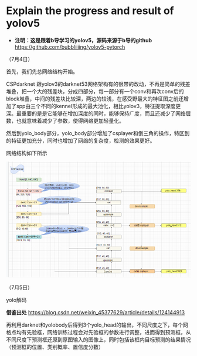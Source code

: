 # Explain  the  progress and result of yolov5

- **注明：这是跟着b导学习的yolov5，源码来源于b导的github**  https://github.com/bubbliiiing/yolov5-pytorch

（7月4日）

首先，我们先总网络结构开始。

CSPdarknet 跟yolov3的darknet53网络架构有的很带的改动，不再是简单的残差堆叠，把一个大的残差块，分成四部分，每一部分有一个conv和再次conv后的block堆叠，中间的残差块比较深，两边的较浅，在感受野最大的特征图之前还增加了spp由三个不同的kennel形成的最大池化，相比yolov3，特征提取深度更深。最重要的是是它能够在增加深度的同时，能够保持广度，而且还减少了网络层数，也就意味着减少了参数，使得网络更加轻量化。

然后到yolo_body部分，yolo_body部分增加了csplayer和倒三角的操作，特区到的特征更加充分，同时也增加了网络的复杂度，检测的效果更好。

网络结构如下所示

![](\picture\8.png)



（7月5日）

yolo解码 

**借鉴出处**  https://blog.csdn.net/weixin_45377629/article/details/124144913 

再利用darknet和yolobody后得到3个yolo_head的输出，不同尺度之下，每个网格点均有先验框，网络训练过程会对先验框的参数进行调整，进而得到预测框，从不同尺度下预测框还原到原图输入的图像上，同时包括该框内目标预测的结果情况（预测框的位置、类别概率、置信度分数）




